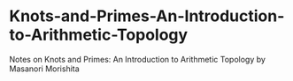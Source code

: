 # Knots-and-Primes-An-Introduction-to-Arithmetic-Topology
Notes on Knots and Primes: An Introduction to Arithmetic Topology by Masanori Morishita
